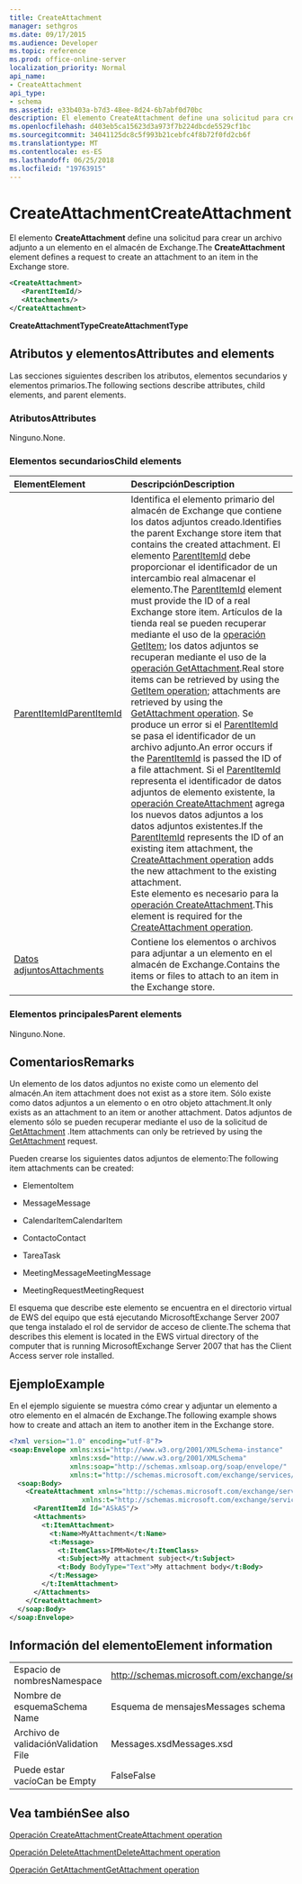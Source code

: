```yaml
---
title: CreateAttachment
manager: sethgros
ms.date: 09/17/2015
ms.audience: Developer
ms.topic: reference
ms.prod: office-online-server
localization_priority: Normal
api_name:
- CreateAttachment
api_type:
- schema
ms.assetid: e33b403a-b7d3-48ee-8d24-6b7abf0d70bc
description: El elemento CreateAttachment define una solicitud para crear un archivo adjunto a un elemento en el almacén de Exchange.
ms.openlocfilehash: d403eb5ca15623d3a973f7b224dbcde5529cf1bc
ms.sourcegitcommit: 34041125dc8c5f993b21cebfc4f8b72f0fd2cb6f
ms.translationtype: MT
ms.contentlocale: es-ES
ms.lasthandoff: 06/25/2018
ms.locfileid: "19763915"
---
```

# <a name="createattachment"></a><span data-ttu-id="df403-103">CreateAttachment</span><span class="sxs-lookup"><span data-stu-id="df403-103">CreateAttachment</span></span>

<span data-ttu-id="df403-104">El elemento **CreateAttachment** define una solicitud para crear un archivo adjunto a un elemento en el almacén de Exchange.</span><span class="sxs-lookup"><span data-stu-id="df403-104">The **CreateAttachment** element defines a request to create an attachment to an item in the Exchange store.</span></span> 
  
```xml
<CreateAttachment>
   <ParentItemId/>
   <Attachments/>
</CreateAttachment>
```

 <span data-ttu-id="df403-105">**CreateAttachmentType**</span><span class="sxs-lookup"><span data-stu-id="df403-105">**CreateAttachmentType**</span></span>
## <a name="attributes-and-elements"></a><span data-ttu-id="df403-106">Atributos y elementos</span><span class="sxs-lookup"><span data-stu-id="df403-106">Attributes and elements</span></span>

<span data-ttu-id="df403-107">Las secciones siguientes describen los atributos, elementos secundarios y elementos primarios.</span><span class="sxs-lookup"><span data-stu-id="df403-107">The following sections describe attributes, child elements, and parent elements.</span></span>
  
### <a name="attributes"></a><span data-ttu-id="df403-108">Atributos</span><span class="sxs-lookup"><span data-stu-id="df403-108">Attributes</span></span>

<span data-ttu-id="df403-109">Ninguno.</span><span class="sxs-lookup"><span data-stu-id="df403-109">None.</span></span>
  
### <a name="child-elements"></a><span data-ttu-id="df403-110">Elementos secundarios</span><span class="sxs-lookup"><span data-stu-id="df403-110">Child elements</span></span>

|<span data-ttu-id="df403-111">**Element**</span><span class="sxs-lookup"><span data-stu-id="df403-111">**Element**</span></span>|<span data-ttu-id="df403-112">**Descripción**</span><span class="sxs-lookup"><span data-stu-id="df403-112">**Description**</span></span>|
|:-----|:-----|
|[<span data-ttu-id="df403-113">ParentItemId</span><span class="sxs-lookup"><span data-stu-id="df403-113">ParentItemId</span></span>](parentitemid.md) <br/> |<span data-ttu-id="df403-114">Identifica el elemento primario del almacén de Exchange que contiene los datos adjuntos creado.</span><span class="sxs-lookup"><span data-stu-id="df403-114">Identifies the parent Exchange store item that contains the created attachment.</span></span> <span data-ttu-id="df403-115">El elemento [ParentItemId](parentitemid.md) debe proporcionar el identificador de un intercambio real almacenar el elemento.</span><span class="sxs-lookup"><span data-stu-id="df403-115">The [ParentItemId](parentitemid.md) element must provide the ID of a real Exchange store item.</span></span> <span data-ttu-id="df403-116">Artículos de la tienda real se pueden recuperar mediante el uso de la [operación GetItem](getitem-operation.md); los datos adjuntos se recuperan mediante el uso de la [operación GetAttachment](getattachment-operation.md).</span><span class="sxs-lookup"><span data-stu-id="df403-116">Real store items can be retrieved by using the [GetItem operation](getitem-operation.md); attachments are retrieved by using the [GetAttachment operation](getattachment-operation.md).</span></span> <span data-ttu-id="df403-117">Se produce un error si el [ParentItemId](parentitemid.md) se pasa el identificador de un archivo adjunto.</span><span class="sxs-lookup"><span data-stu-id="df403-117">An error occurs if the [ParentItemId](parentitemid.md) is passed the ID of a file attachment.</span></span> <span data-ttu-id="df403-118">Si el [ParentItemId](parentitemid.md) representa el identificador de datos adjuntos de elemento existente, la [operación CreateAttachment](createattachment-operation.md) agrega los nuevos datos adjuntos a los datos adjuntos existentes.</span><span class="sxs-lookup"><span data-stu-id="df403-118">If the [ParentItemId](parentitemid.md) represents the ID of an existing item attachment, the [CreateAttachment operation](createattachment-operation.md) adds the new attachment to the existing attachment.</span></span>  <br/> <span data-ttu-id="df403-119">Este elemento es necesario para la [operación CreateAttachment](createattachment-operation.md).</span><span class="sxs-lookup"><span data-stu-id="df403-119">This element is required for the [CreateAttachment operation](createattachment-operation.md).</span></span>  <br/> |
|[<span data-ttu-id="df403-120">Datos adjuntos</span><span class="sxs-lookup"><span data-stu-id="df403-120">Attachments</span></span>](attachments-ex15websvcsotherref.md) <br/> |<span data-ttu-id="df403-121">Contiene los elementos o archivos para adjuntar a un elemento en el almacén de Exchange.</span><span class="sxs-lookup"><span data-stu-id="df403-121">Contains the items or files to attach to an item in the Exchange store.</span></span>  <br/> |
   
### <a name="parent-elements"></a><span data-ttu-id="df403-122">Elementos principales</span><span class="sxs-lookup"><span data-stu-id="df403-122">Parent elements</span></span>

<span data-ttu-id="df403-123">Ninguno.</span><span class="sxs-lookup"><span data-stu-id="df403-123">None.</span></span>
  
## <a name="remarks"></a><span data-ttu-id="df403-124">Comentarios</span><span class="sxs-lookup"><span data-stu-id="df403-124">Remarks</span></span>

<span data-ttu-id="df403-125">Un elemento de los datos adjuntos no existe como un elemento del almacén.</span><span class="sxs-lookup"><span data-stu-id="df403-125">An item attachment does not exist as a store item.</span></span> <span data-ttu-id="df403-126">Sólo existe como datos adjuntos a un elemento o en otro objeto attachment.</span><span class="sxs-lookup"><span data-stu-id="df403-126">It only exists as an attachment to an item or another attachment.</span></span> <span data-ttu-id="df403-127">Datos adjuntos de elemento sólo se pueden recuperar mediante el uso de la solicitud de [GetAttachment](getattachment.md) .</span><span class="sxs-lookup"><span data-stu-id="df403-127">Item attachments can only be retrieved by using the [GetAttachment](getattachment.md) request.</span></span> 
  
<span data-ttu-id="df403-128">Pueden crearse los siguientes datos adjuntos de elemento:</span><span class="sxs-lookup"><span data-stu-id="df403-128">The following item attachments can be created:</span></span>
  
- <span data-ttu-id="df403-129">Elemento</span><span class="sxs-lookup"><span data-stu-id="df403-129">Item</span></span>
    
- <span data-ttu-id="df403-130">Message</span><span class="sxs-lookup"><span data-stu-id="df403-130">Message</span></span>
    
- <span data-ttu-id="df403-131">CalendarItem</span><span class="sxs-lookup"><span data-stu-id="df403-131">CalendarItem</span></span>
    
- <span data-ttu-id="df403-132">Contacto</span><span class="sxs-lookup"><span data-stu-id="df403-132">Contact</span></span>
    
- <span data-ttu-id="df403-133">Tarea</span><span class="sxs-lookup"><span data-stu-id="df403-133">Task</span></span>
    
- <span data-ttu-id="df403-134">MeetingMessage</span><span class="sxs-lookup"><span data-stu-id="df403-134">MeetingMessage</span></span>
    
- <span data-ttu-id="df403-135">MeetingRequest</span><span class="sxs-lookup"><span data-stu-id="df403-135">MeetingRequest</span></span>
    
<span data-ttu-id="df403-136">El esquema que describe este elemento se encuentra en el directorio virtual de EWS del equipo que está ejecutando MicrosoftExchange Server 2007 que tenga instalado el rol de servidor de acceso de cliente.</span><span class="sxs-lookup"><span data-stu-id="df403-136">The schema that describes this element is located in the EWS virtual directory of the computer that is running MicrosoftExchange Server 2007 that has the Client Access server role installed.</span></span>
  
## <a name="example"></a><span data-ttu-id="df403-137">Ejemplo</span><span class="sxs-lookup"><span data-stu-id="df403-137">Example</span></span>

<span data-ttu-id="df403-138">En el ejemplo siguiente se muestra cómo crear y adjuntar un elemento a otro elemento en el almacén de Exchange.</span><span class="sxs-lookup"><span data-stu-id="df403-138">The following example shows how to create and attach an item to another item in the Exchange store.</span></span>
  
```XML
<?xml version="1.0" encoding="utf-8"?>
<soap:Envelope xmlns:xsi="http://www.w3.org/2001/XMLSchema-instance"
               xmlns:xsd="http://www.w3.org/2001/XMLSchema"
               xmlns:soap="http://schemas.xmlsoap.org/soap/envelope/"
               xmlns:t="http://schemas.microsoft.com/exchange/services/2006/types">
  <soap:Body>
    <CreateAttachment xmlns="http://schemas.microsoft.com/exchange/services/2006/messages" 
                  xmlns:t="http://schemas.microsoft.com/exchange/services/2006/types">
      <ParentItemId Id="ASkAS"/>
      <Attachments>
        <t:ItemAttachment>
          <t:Name>MyAttachment</t:Name>
          <t:Message>
            <t:ItemClass>IPM>Note</t:ItemClass>
            <t:Subject>My attachment subject</t:Subject>
            <t:Body BodyType="Text">My attachment body</t:Body>
          </t:Message>
        </t:ItemAttachment>
      </Attachments>
    </CreateAttachment>
  </soap:Body>
</soap:Envelope>
```

## <a name="element-information"></a><span data-ttu-id="df403-139">Información del elemento</span><span class="sxs-lookup"><span data-stu-id="df403-139">Element information</span></span>

|||
|:-----|:-----|
|<span data-ttu-id="df403-140">Espacio de nombres</span><span class="sxs-lookup"><span data-stu-id="df403-140">Namespace</span></span>  <br/> |http://schemas.microsoft.com/exchange/services/2006/messages  <br/> |
|<span data-ttu-id="df403-141">Nombre de esquema</span><span class="sxs-lookup"><span data-stu-id="df403-141">Schema Name</span></span>  <br/> |<span data-ttu-id="df403-142">Esquema de mensajes</span><span class="sxs-lookup"><span data-stu-id="df403-142">Messages schema</span></span>  <br/> |
|<span data-ttu-id="df403-143">Archivo de validación</span><span class="sxs-lookup"><span data-stu-id="df403-143">Validation File</span></span>  <br/> |<span data-ttu-id="df403-144">Messages.xsd</span><span class="sxs-lookup"><span data-stu-id="df403-144">Messages.xsd</span></span>  <br/> |
|<span data-ttu-id="df403-145">Puede estar vacío</span><span class="sxs-lookup"><span data-stu-id="df403-145">Can be Empty</span></span>  <br/> |<span data-ttu-id="df403-146">False</span><span class="sxs-lookup"><span data-stu-id="df403-146">False</span></span>  <br/> |
   
## <a name="see-also"></a><span data-ttu-id="df403-147">Vea también</span><span class="sxs-lookup"><span data-stu-id="df403-147">See also</span></span>



[<span data-ttu-id="df403-148">Operación CreateAttachment</span><span class="sxs-lookup"><span data-stu-id="df403-148">CreateAttachment operation</span></span>](createattachment-operation.md)
  
[<span data-ttu-id="df403-149">Operación DeleteAttachment</span><span class="sxs-lookup"><span data-stu-id="df403-149">DeleteAttachment operation</span></span>](deleteattachment-operation.md)
  
[<span data-ttu-id="df403-150">Operación GetAttachment</span><span class="sxs-lookup"><span data-stu-id="df403-150">GetAttachment operation</span></span>](getattachment-operation.md)

